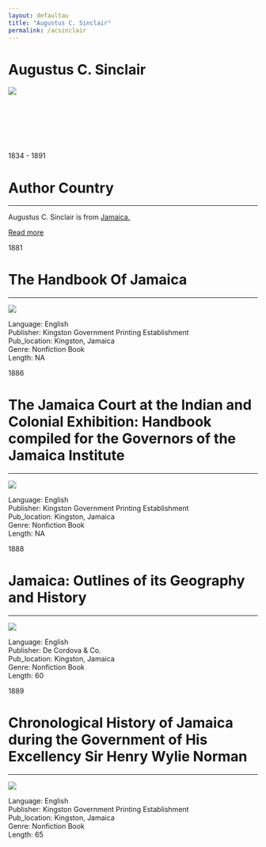 ```yaml
---
layout: defaultau
title: "Augustus C. Sinclair"
permalink: /acsinclair
---
```

<!-- partial:index.partial.html -->
<div class="content">
    <h1>Augustus C. Sinclair</h1>
    <div class="quote">
        <div><img src="https://external-preview.redd.it/26U99jlsijIVbAmrAkS12Sy8vsmzXw75z-Ap7cOdCiU.jpg?auto=webp&s=06fd7fd2f9942f7be0a42672fd15f5e3d964cc32" class="logo"></div>
    </div>
    <div class="timeline">
        <div style="padding-bottom:100px;"></div>
        <div class="block">
            <div class="date right"><p class="right"> 1834 - 1891 </p></div>
            <div class="dot"></div>
            <div class="left first">
            <div class="author_country">
                <h1>Author Country</h1><hr>
          <div class="aclocation">  <p>Augustus C. Sinclair is from <a href="http://localhost:4000/4">Jamaica.</a></p></div>
                <div class="acreadmore"><a href="https://en.wikipedia.org/wiki/Augustus_Constantine_Sinclair" target="_blank">Read more</a></div>
            </div>
            </div>
        </div>
        <div class="block">
            <div class="date left"><p class="left">1881</p></div>
            <div class="dot"></div>
            <div class="right">
                <h1>The Handbook Of Jamaica</h1><hr>
                <p><img src="https://img.thriftbooks.com/api/images/m/436fdc72efa628696a0910b1c2753d108eceae08.jpg"></p>
                <p>
                Language: English <br/>
                Publisher: Kingston Government Printing Establishment <br/>
                Pub_location: Kingston, Jamaica <br/>
                Genre: Nonfiction Book <br/>
                Length: NA <br/>                </p>
            </div>
        </div>
        <div class="block">
            <div class="date right"><p class="right">1886</p></div>
            <div class="dot"></div>
            <div class="left">
                <h1>The Jamaica Court at the Indian and Colonial Exhibition:  Handbook compiled for the Governors of the Jamaica Institute</h1><hr>
                <p><img src="https://pictures.abebooks.com/inventory/md/md22407444163.jpg"></p>
                <p>
                Language: English <br/>
                Publisher: Kingston Government Printing Establishment	 <br/>
                Pub_location: Kingston, Jamaica <br/>
                Genre: Nonfiction Book <br/>
                Length: NA <br/>                </p>
            </div>
            <div class="block">
                <div class="date left"><p class="left">1888</p></div>
                <div class="dot"></div>
                <div class="right">
                    <h1>Jamaica: Outlines of its Geography and History</h1><hr>
                    <p><img src="https://t4.ftcdn.net/jpg/03/40/12/49/360_F_340124934_bz3pQTLrdFpH92ekknuaTHy8JuXgG7fi.jpg"></p>
                    <p>
                    Language: English <br/>
                    Publisher: De Cordova & Co.		 <br/>
                    Pub_location: Kingston, Jamaica	 <br/>
                    Genre: Nonfiction Book <br/>
                    Length: 60 <br/>                </p>
                </div>
            </div>
            <div class="block">
                <div class="date right"><p class="right">1889</p></div>
                <div class="dot"></div>
                <div class="left">
                    <h1>Chronological History of Jamaica during the Government of His Excellency Sir Henry Wylie Norman</h1><hr>
                    <p><img src="https://t4.ftcdn.net/jpg/03/40/12/49/360_F_340124934_bz3pQTLrdFpH92ekknuaTHy8JuXgG7fi.jpg"></p>
                    <p>
                    Language: English <br/>
                    Publisher: Kingston Government Printing Establishment	 <br/>
                    Pub_location: Kingston, Jamaica <br/>
                    Genre: Nonfiction Book <br/>
                    Length: 65 <br/>                </p>
                </div>
               </div>
<!-- partial -->
  <script src='https://cdnjs.cloudflare.com/ajax/libs/jquery/3.1.1/jquery.min.js'></script><script  src="assets/js/authorscript.js"></script>
